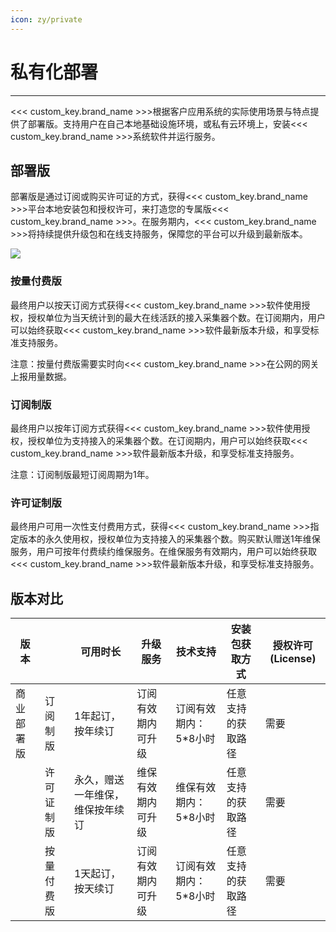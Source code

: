 ```yaml
---
icon: zy/private
---
```

# 私有化部署 

---

<<< custom_key.brand_name >>>根据客户应用系统的实际使用场景与特点提供了部署版。支持用户在自己本地基础设施环境，或私有云环境上，安装<<< custom_key.brand_name >>>系统软件并运行服务。

## 部署版

部署版是通过订阅或购买许可证的方式，获得<<< custom_key.brand_name >>>平台本地安装包和授权许可，来打造您的专属版<<< custom_key.brand_name >>>。在服务期内，<<< custom_key.brand_name >>>将持续提供升级包和在线支持服务，保障您的平台可以升级到最新版本。

![](/Users/wendy/dataflux-doc/docs/deployment/img/6.deployment_10.png)

### 按量付费版

最终用户以按天订阅方式获得<<< custom_key.brand_name >>>软件使用授权，授权单位为当天统计到的最大在线活跃的接入采集器个数。在订阅期内，用户可以始终获取<<< custom_key.brand_name >>>软件最新版本升级，和享受标准支持服务。

注意：按量付费版需要实时向<<< custom_key.brand_name >>>在公网的网关上报用量数据。

### 订阅制版

最终用户以按年订阅方式获得<<< custom_key.brand_name >>>软件使用授权，授权单位为支持接入的采集器个数。在订阅期内，用户可以始终获取<<< custom_key.brand_name >>>软件最新版本升级，和享受标准支持服务。

注意：订阅制版最短订阅周期为1年。

### 许可证制版

最终用户可用一次性支付费用方式，获得<<< custom_key.brand_name >>>指定版本的永久使用权，授权单位为支持接入的采集器个数。购买默认赠送1年维保服务，用户可按年付费续约维保服务。在维保服务有效期内，用户可以始终获取<<< custom_key.brand_name >>>软件最新版本升级，和享受标准支持服务。

## 版本对比

| 版本       |            | 可用时长                         | 升级服务           | 技术支持              | 安装包获取方式     | 授权许可(License) |
| ---------- | ---------- | -------------------------------- | ------------------ | --------------------- | ------------------ | ----------------- |
| 商业部署版 | 订阅制版   | 1年起订，按年续订                | 订阅有效期内可升级 | 订阅有效期内：5*8小时 | 任意支持的获取路径 | 需要              |
|            | 许可证制版 | 永久，赠送一年维保，维保按年续订 | 维保有效期内可升级 | 维保有效期内：5*8小时 | 任意支持的获取路径 | 需要              |
|            | 按量付费版 | 1天起订，按天续订                | 订阅有效期内可升级 | 订阅有效期内：5*8小时 | 任意支持的获取路径 | 需要              |

